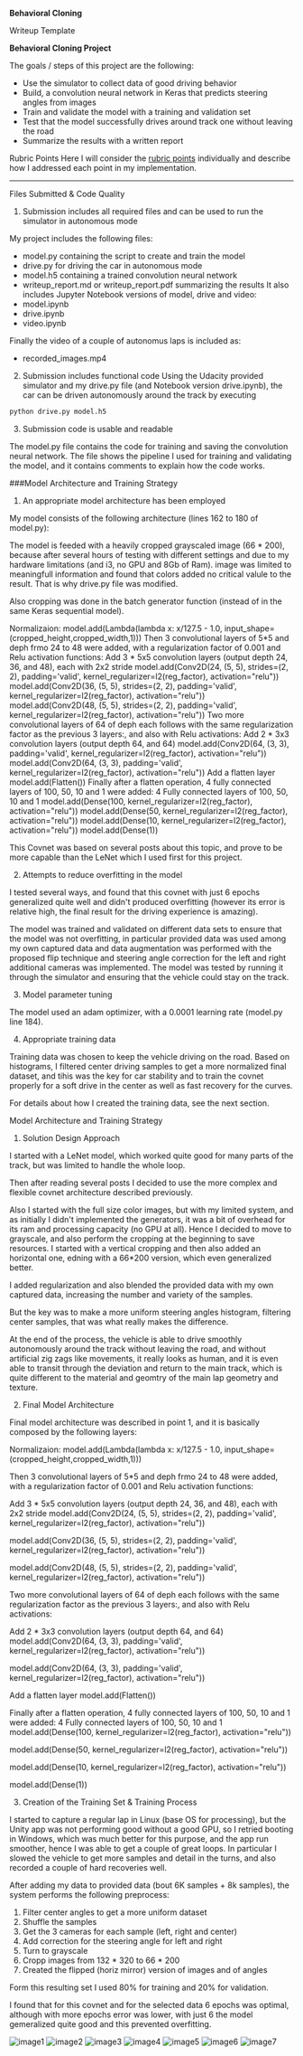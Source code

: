 **Behavioral Cloning** 

Writeup Template

**Behavioral Cloning Project**

The goals / steps of this project are the following:
* Use the simulator to collect data of good driving behavior
* Build, a convolution neural network in Keras that predicts steering angles from images
* Train and validate the model with a training and validation set
* Test that the model successfully drives around track one without leaving the road
* Summarize the results with a written report


Rubric Points
Here I will consider the [rubric points](https://review.udacity.com/#!/rubrics/432/view) individually and describe how I addressed each point in my implementation.  

---
Files Submitted & Code Quality

1. Submission includes all required files and can be used to run the simulator in autonomous mode

My project includes the following files:
* model.py containing the script to create and train the model
* drive.py for driving the car in autonomous mode
* model.h5 containing a trained convolution neural network 
* writeup_report.md or writeup_report.pdf summarizing the results
It also includes Jupyter Notebook versions of model, drive and video:
* model.ipynb
* drive.ipynb
* video.ipynb

Finally the video of a couple of autonomus laps is included as:
* recorded_images.mp4

2. Submission includes functional code
Using the Udacity provided simulator and my drive.py file (and Notebook version drive.ipynb), 
the car can be driven autonomously around the track by executing 
```sh
python drive.py model.h5
```

3. Submission code is usable and readable

The model.py file contains the code for training and saving the convolution neural network. The file shows the pipeline I used for training and validating the model, and it contains comments to explain how the code works.

###Model Architecture and Training Strategy

1. An appropriate model architecture has been employed

My model consists of the following architecture (lines 162 to 180 of model.py):

The model is feeded with a heavily cropped grayscaled image (66 * 200),
because after several hours of testing with different settings and due to my 
hardware limitations (and i3, no GPU and 8Gb of Ram). image was limited 
to meaningfull information and found that colors added no critical valule
to the result. That is why drive.py file was modified.

Also cropping was done in the batch generator function (instead of in the same Keras sequential model).

Normalizaion: 
model.add(Lambda(lambda x: x/127.5 - 1.0, input_shape=(cropped_height,cropped_width,1)))
Then 3 convolutional layers of 5*5 and deph frmo 24 to 48 were added, with a regularization factor of 0.001
and Relu activation functions:
Add 3 * 5x5 convolution layers (output depth 24, 36, and 48), each with 2x2 stride
model.add(Conv2D(24, (5, 5), strides=(2, 2), padding='valid', kernel_regularizer=l2(reg_factor), activation="relu"))
model.add(Conv2D(36, (5, 5), strides=(2, 2), padding='valid', kernel_regularizer=l2(reg_factor), activation="relu"))
model.add(Conv2D(48, (5, 5), strides=(2, 2), padding='valid', kernel_regularizer=l2(reg_factor), activation="relu"))
Two more convolutional layers of 64 of deph each follows with the same regularization factor as the previous 3 layers:,
and also with Relu activations:
Add 2 * 3x3 convolution layers (output depth 64, and 64)
model.add(Conv2D(64, (3, 3), padding='valid', kernel_regularizer=l2(reg_factor), activation="relu"))
model.add(Conv2D(64, (3, 3), padding='valid', kernel_regularizer=l2(reg_factor), activation="relu"))
Add a flatten layer
model.add(Flatten())
Finally after a flatten operation, 4 fully connected layers of 100, 50, 10 and 1 were added:
4 Fully connected layers of 100, 50, 10 and 1
model.add(Dense(100, kernel_regularizer=l2(reg_factor), activation="relu"))
model.add(Dense(50, kernel_regularizer=l2(reg_factor), activation="relu"))
model.add(Dense(10, kernel_regularizer=l2(reg_factor), activation="relu"))
model.add(Dense(1))

This Covnet was based on several posts about this topic, and prove to be more capable than the LeNet 
which I used first for this project.

2. Attempts to reduce overfitting in the model

I tested several ways, and found that this covnet with just 6 epochs generalized quite well 
and didn't produced overfitting (however its error is relative high, the final result for the 
driving experience is amazing).

The model was trained and validated on different data sets to ensure that the model was not overfitting,
in particular provided data was used among my own captured data and data augmentation was performed 
with the proposed flip technique and steering angle correction for the left and right additional cameras
was implemented.
The model was tested by running it through the simulator and ensuring that the vehicle could stay on the track.

3. Model parameter tuning

The model used an adam optimizer, with a 0.0001 learning rate (model.py line 184).

4. Appropriate training data

Training data was chosen to keep the vehicle driving on the road. 
Based on histograms, I filtered center driving samples to get a more normalized final dataset,
and tihis was the key for car stability and to train the covnet properly for a soft drive in 
the center as well as fast recovery for the curves.

For details about how I created the training data, see the next section. 

Model Architecture and Training Strategy

1. Solution Design Approach

I started with a LeNet model, which worked quite good for many parts of the track, but was limited 
to handle the whole loop.

Then after reading several posts I decided to use the more complex and flexible covnet architecture
described previously.

Also I started with the full size color images, but with my limited system, and as initially I didn't 
implemented the generators, it was a bit of overhead for its ram and processing capacity (no GPU at all).
Hence I decided to move to grayscale, and also perform the cropping at the beginning to save resources.
I started with a vertical cropping and then also added an horizontal one, edning with a 66*200 version, 
which even generalized better.

I added regularization and also blended the provided data with my own captured data, increasing the number
and variety of the samples.

But the key was to make a more uniform steering angles histogram, filtering center samples, that was 
what really makes the difference.

At the end of the process, the vehicle is able to drive smoothly autonomously around the track without leaving the road,
and without artificial zig zags like movements, it really looks as human, and it is even able to 
transit through the deviation and return to the main track, which is quite different to the material and 
geomtry of the main lap geometry and texture.

2. Final Model Architecture

Final model architecture was described in point 1, and it is basically composed by
the following layers:

Normalizaion: 
model.add(Lambda(lambda x: x/127.5 - 1.0, input_shape=(cropped_height,cropped_width,1)))

Then 3 convolutional layers of 5*5 and deph frmo 24 to 48 were added, with a regularization factor of 0.001
and Relu activation functions:

Add 3 * 5x5 convolution layers (output depth 24, 36, and 48), each with 2x2 stride
model.add(Conv2D(24, (5, 5), strides=(2, 2), padding='valid', kernel_regularizer=l2(reg_factor), activation="relu"))

model.add(Conv2D(36, (5, 5), strides=(2, 2), padding='valid', kernel_regularizer=l2(reg_factor), activation="relu"))

model.add(Conv2D(48, (5, 5), strides=(2, 2), padding='valid', kernel_regularizer=l2(reg_factor), activation="relu"))

Two more convolutional layers of 64 of deph each follows with the same regularization factor as the previous 3 layers:,
and also with Relu activations:

Add 2 * 3x3 convolution layers (output depth 64, and 64)
model.add(Conv2D(64, (3, 3), padding='valid', kernel_regularizer=l2(reg_factor), activation="relu"))

model.add(Conv2D(64, (3, 3), padding='valid', kernel_regularizer=l2(reg_factor), activation="relu"))

Add a flatten layer
model.add(Flatten())

Finally after a flatten operation, 4 fully connected layers of 100, 50, 10 and 1 were added:
4 Fully connected layers of 100, 50, 10 and 1
model.add(Dense(100, kernel_regularizer=l2(reg_factor), activation="relu"))

model.add(Dense(50, kernel_regularizer=l2(reg_factor), activation="relu"))

model.add(Dense(10, kernel_regularizer=l2(reg_factor), activation="relu"))

model.add(Dense(1))

3. Creation of the Training Set & Training Process

I started to capture a regular lap in Linux (base OS for processing), but the Unity app was not performing good without 
a good GPU, so I retried booting in Windows, which was much better for this purpose, and the app run smoother, hence 
I was able to get a couple of great loops.
In particular I slowed the vehicle to get more samples and detail in the turns, and also recorded a couple of hard recoveries well.

After adding my data to provided data (bout 6K samples + 8k samples), 
the system performs the following preprocess:

1) Filter center angles to get a more uniform dataset
2) Shuffle the samples
3) Get the 3 cameras for each sample (left, right and center)
4) Add correction for the steering angle for left and right
5) Turn to grayscale
6) Cropp images from 132 * 320 to 66 * 200
7) Created the flipped (horiz mirror) version of images and of angles

Form this resulting set I used 80% for training and 20% for validation.

I found that for this covnet and for the selected data 6 epochs was optimal, 
although with more epochs error was lower, with just 6 the model gemeralized 
quite good and this prevented overfitting.

![image1](./examples/hist01.png "Original angles histogram")
![image2]( ./examples/hist02.png "Filtered center angles histogram")
![image3]( ./examples/epochs.png "Original angles histogram")
![image4]( ./examples/center01.jpg "Center image sample")
![image5]( ./examples/center02.jpg "Soft center image sample")
![image6]( ./examples/recovery01.jpg "Recovery")
![image7]( ./examples/recovery02.jpg "Soft recovery")
